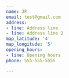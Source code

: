 ```yaml
---
name: JP
email: test@gmail.com
address:
- line: Address line
- line: Address line 2
map_latitude: '4'
map_longitude: '5'
opening_hours:
- line: Opening hours
phone: 555-555-5555

---
```

